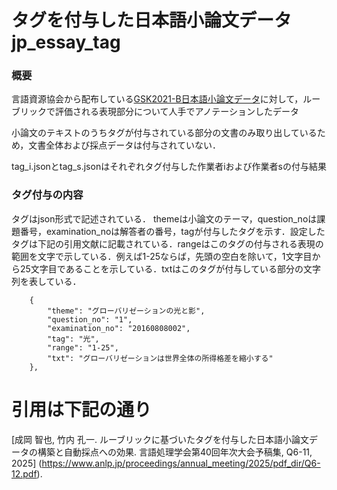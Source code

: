 # タグを付与した日本語小論文データ jp_essay_tag

### 概要

言語資源協会から配布している[GSK2021-B日本語小論文データ](https://www.gsk.or.jp/catalog/gsk2021-b/)に対して，ルーブリックで評価される表現部分について人手でアノテーションしたデータ

小論文のテキストのうちタグが付与されている部分の文書のみ取り出しているため，文書全体および採点データは付与されていない．

tag_i.jsonとtag_s.jsonはそれぞれタグ付与した作業者iおよび作業者sの付与結果

### タグ付与の内容
タグはjson形式で記述されている．
themeは小論文のテーマ，question_noは課題番号，examination_noは解答者の番号，tagが付与したタグを示す．設定したタグは下記の引用文献に記載されている．rangeはこのタグの付与される表現の範囲を文字で示している．例えば1-25ならば，先頭の空白を除いて，1文字目から25文字目であることを示している．txtはこのタグが付与している部分の文字列を表している．
```
    {
        "theme": "グローバリゼーションの光と影",
        "question_no": "1",
        "examination_no": "20160808002",
        "tag": "光",
        "range": "1-25",
        "txt": "グローバリゼーションは世界全体の所得格差を縮小する"
    },
```

# 引用は下記の通り
[成岡 智也, 竹内 孔一. ルーブリックに基づいたタグを付与した日本語小論文データの構築と自動採点への効果. 言語処理学会第40回年次大会予稿集, Q6-11, 2025] (https://www.anlp.jp/proceedings/annual_meeting/2025/pdf_dir/Q6-12.pdf).

